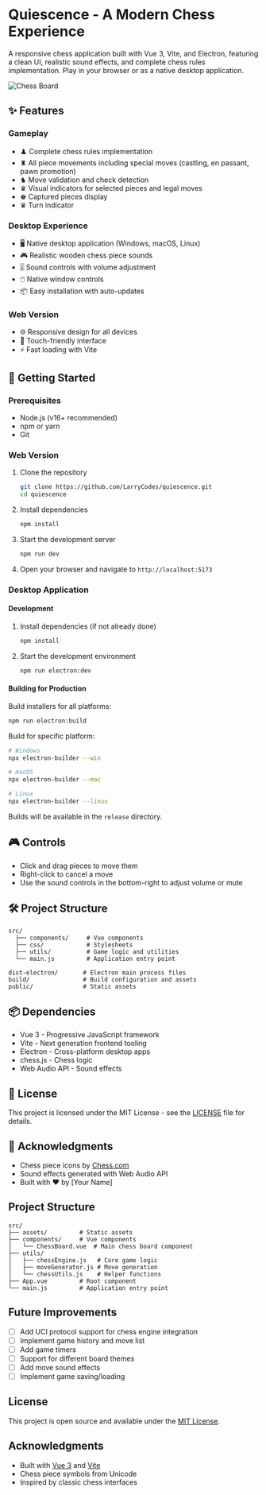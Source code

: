 # Quiescence - A Modern Chess Experience

A responsive chess application built with Vue 3, Vite, and Electron, featuring a clean UI, realistic sound effects, and complete chess rules implementation. Play in your browser or as a native desktop application.

![Chess Board](/public/chess-preview.png)

## ✨ Features

### Gameplay
- ♟️ Complete chess rules implementation
- ♜ All piece movements including special moves (castling, en passant, pawn promotion)
- ♞ Move validation and check detection
- ♛ Visual indicators for selected pieces and legal moves
- ♚ Captured pieces display
- ♛ Turn indicator

### Desktop Experience
- 🖥️ Native desktop application (Windows, macOS, Linux)
- 🎮 Realistic wooden chess piece sounds
- 🎚️ Sound controls with volume adjustment
- 🖱️ Native window controls
- 📦 Easy installation with auto-updates

### Web Version
- 🌐 Responsive design for all devices
- 📱 Touch-friendly interface
- ⚡ Fast loading with Vite

## 🚀 Getting Started

### Prerequisites

- Node.js (v16+ recommended)
- npm or yarn
- Git

### Web Version

1. Clone the repository
   ```bash
   git clone https://github.com/LarryCodes/quiescence.git
   cd quiescence
   ```

2. Install dependencies
   ```bash
   npm install
   ```

3. Start the development server
   ```bash
   npm run dev
   ```

4. Open your browser and navigate to `http://localhost:5173`

### Desktop Application

#### Development

1. Install dependencies (if not already done)
   ```bash
   npm install
   ```

2. Start the development environment
   ```bash
   npm run electron:dev
   ```

#### Building for Production

Build installers for all platforms:
```bash
npm run electron:build
```

Build for specific platform:
```bash
# Windows
npx electron-builder --win

# macOS
npx electron-builder --mac

# Linux
npx electron-builder --linux
```

Builds will be available in the `release` directory.

## 🎮 Controls

- Click and drag pieces to move them
- Right-click to cancel a move
- Use the sound controls in the bottom-right to adjust volume or mute

## 🛠️ Project Structure

```
src/
  ├── components/     # Vue components
  ├── css/            # Stylesheets
  ├── utils/          # Game logic and utilities
  └── main.js         # Application entry point

dist-electron/       # Electron main process files
build/               # Build configuration and assets
public/              # Static assets
```

## 📦 Dependencies

- Vue 3 - Progressive JavaScript framework
- Vite - Next generation frontend tooling
- Electron - Cross-platform desktop apps
- chess.js - Chess logic
- Web Audio API - Sound effects

## 📝 License

This project is licensed under the MIT License - see the [LICENSE](LICENSE) file for details.

## 🙏 Acknowledgments

- Chess piece icons by [Chess.com](https://www.chess.com/)
- Sound effects generated with Web Audio API
- Built with ❤️ by [Your Name]

## Project Structure

```
src/
├── assets/         # Static assets
├── components/     # Vue components
│   └── ChessBoard.vue  # Main chess board component
├── utils/
│   ├── chessEngine.js   # Core game logic
│   ├── moveGenerator.js # Move generation
│   └── chessUtils.js    # Helper functions
├── App.vue         # Root component
└── main.js         # Application entry point
```

## Future Improvements

- [ ] Add UCI protocol support for chess engine integration
- [ ] Implement game history and move list
- [ ] Add game timers
- [ ] Support for different board themes
- [ ] Add move sound effects
- [ ] Implement game saving/loading

## License

This project is open source and available under the [MIT License](LICENSE).

## Acknowledgments

- Built with [Vue 3](https://v3.vuejs.org/) and [Vite](https://vitejs.dev/)
- Chess piece symbols from Unicode
- Inspired by classic chess interfaces
